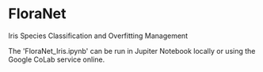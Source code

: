 # FloraNet
Iris Species Classification and Overfitting Management

The 'FloraNet_Iris.ipynb' can be run in Jupiter Notebook locally or using the Google CoLab service online.
